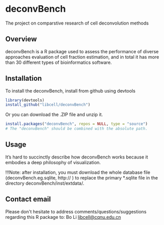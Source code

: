 # deconvBench
The project on comparstive research of cell deconvolution methods 

## Overview

deconvBench is a R package used to assess the performance of diverse approaches evaluation of cell fraction estimation, and in total it has more than 30 different types of bioinformatics software.

## Installation

To install the deconvBench, install from github using devtools

``` r
library(devtools)
install_github("libcell/deconvBench")
```

Or you can download the .ZIP file and unzip it.
 
``` r
install.packages("deconvBench", repos = NULL, type = "source")
# The "deconvBench" should be combined with the absolute path.
```

## Usage

It’s hard to succinctly describe how deconvBench works because it embodies a 
deep philosophy of visualization. 

!!!Note: after installation, you must download the whole database file (deconvBench.eg.sqlite, http:// ) to replace the primary *.sqlite file in the directory deconvBench/inst/extdata/.  

## Contact email

Please don't hesitate to address comments/questions/suggestions regarding this R 
package to: Bo Li libcell@cqnu.edu.cn
